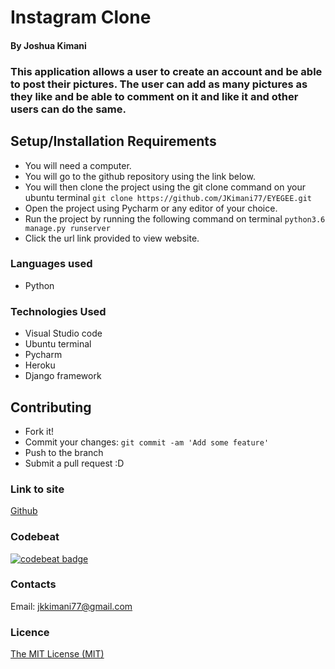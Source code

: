 # Instagram Clone

#### By Joshua Kimani

### This application allows a user to create an account and be able to post their pictures. The user can add as many pictures as they like and be able to comment on it and like it and other users can do the same.

## Setup/Installation Requirements
- You will need a computer.
- You will go to the github repository using the link below.
- You will then clone the project using the git clone command on your ubuntu terminal `git clone https://github.com/JKimani77/EYEGEE.git`
- Open the project using Pycharm or any editor of your choice. 
- Run the project by running the following command on terminal `python3.6 manage.py runserver`
- Click the url link provided to view website.

### Languages used
- Python

### Technologies Used
- Visual Studio code
- Ubuntu terminal
- Pycharm
- Heroku
- Django framework

## Contributing
- Fork it!
- Commit your changes: `git commit -am 'Add some feature'`
- Push to the branch
- Submit a pull request :D

### Link to site
[Github](https://eenstaclone.herokuapp.com/)

### Codebeat
[![codebeat badge](https://codebeat.co/badges/a4230c01-eb87-48ab-b20a-b211780ba700)](https://codebeat.co/projects/github-com-ianmk-1-instagram-master)

### Contacts
Email: jkkimani77@gmail.com

### Licence
[The MIT License (MIT)](LICENCE.md)
